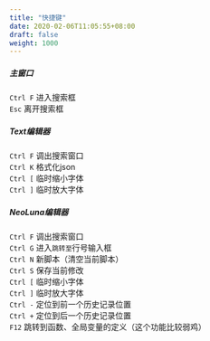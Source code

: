 ```yaml
---
title: "快捷键"
date: 2020-02-06T11:05:55+08:00
draft: false
weight: 1000
---
```


##### 主窗口

`Ctrl F` 进入搜索框  
`Esc` 离开搜索框  

##### Text编辑器

`Ctrl F` 调出搜索窗口  
`Ctrl K` 格式化json  
`Ctrl [` 临时缩小字体  
`Ctrl ]` 临时放大字体  

##### NeoLuna编辑器

`Ctrl F` 调出搜索窗口  
`Ctrl G` 进入`跳转至`行号输入框  
`Ctrl N` 新脚本（清空当前脚本）  
`Ctrl S` 保存当前修改  
`Ctrl [` 临时缩小字体  
`Ctrl ]` 临时放大字体  
`Ctrl -` 定位到前一个历史记录位置  
`Ctrl +` 定位到后一个历史记录位置  
`F12`    跳转到函数、全局变量的定义（这个功能比较弱鸡）  
